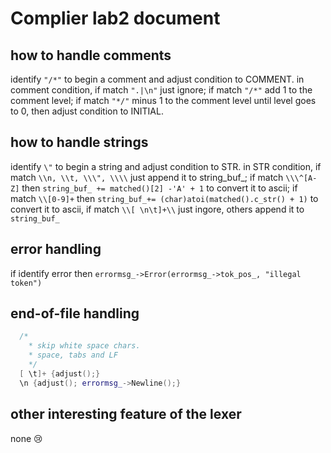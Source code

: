 # Complier lab2 document

## how to handle comments

identify ```"/*"``` to begin a comment and adjust condition to COMMENT. in comment condition, if match ```".|\n"``` just ignore; if match ```"/*"``` add 1 to the comment level; if match ```"*/"``` minus 1 to the comment level until level goes to 0, then adjust condition to INITIAL.

## how to handle strings

identify ```\"``` to begin a string and adjust condition to STR.
in STR condition, if match ```\\n, \\t, \\\", \\\\``` just append it to string_buf_; if match ```\\\^[A-Z]``` then ```string_buf_ += matched()[2] -'A' + 1``` to convert it to ascii; if match ```\\[0-9]+``` then ```string_buf_+= (char)atoi(matched().c_str() + 1)``` to convert it to ascii, if match ```\\[ \n\t]+\\``` just ingore, others append it to ```string_buf_```

## error handling

if identify error then ```errormsg_->Error(errormsg_->tok_pos_, "illegal token")```

## end-of-file handling

```c++
  /*
    * skip white space chars.
    * space, tabs and LF
    */
  [ \t]+ {adjust();}
  \n {adjust(); errormsg_->Newline();}
```

## other interesting feature of the lexer

none :cry:
